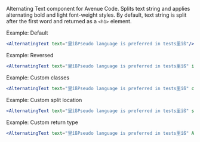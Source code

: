 Alternating Text component for Avenue Code.
Splits text string and applies alternating bold and light font-weight styles. By default, text string is split after the first word and returned as a `<h1>` element.

Example: Default
```jsx
<AlternatingText text="里îßPseudo language is preferred in tests里îß"/>
```

Example: Reversed
```jsx
<AlternatingText text="里îßPseudo language is preferred in tests里îß" isReversed={true}/>
```

Example: Custom classes
```jsx
<AlternatingText text="里îßPseudo language is preferred in tests里îß" classList={['custom', 'custom-text']}/>
```
Example: Custom split location
```jsx
<AlternatingText text="里îßPseudo language is preferred in tests里îß" splitAt={3}/>
```

Example: Custom return type
```jsx
<AlternatingText text="里îßPseudo language is preferred in tests里îß" As={'h3'}/>
```
